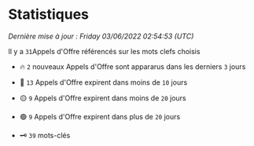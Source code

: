 # Statistiques


_Dernière mise à jour : Friday 03/06/2022 02:54:53 (UTC)_ 

Il y a `31`Appels d'Offre référencés sur les mots clefs choisis

- 🔥 `2` nouveaux Appels d'Offre sont appararus dans les derniers `3` jours
- 🔴  `13` Appels d'Offre expirent dans moins de `10` jours
- 🟡  `9` Appels d'Offre expirent dans moins de `20` jours
- 🟢  `9` Appels d'Offre expirent dans plus de `20` jours

- 🗝 `39` mots-clés